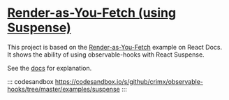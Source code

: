 # [Render-as-You-Fetch (using Suspense)](https://github.com/crimx/observable-hooks/tree/master/examples/suspense)

This project is based on the [Render-as-You-Fetch](https://reactjs.org/docs/concurrent-mode-suspense.html#approach-3-render-as-you-fetch-using-suspense) example on React Docs. It shows the ability of using observable-hooks with React Suspense.

See the [docs](https://observable-hooks.js.org/guide/render-as-you-fetch-suspense.html) for explanation.

::: codesandbox https://codesandbox.io/s/github/crimx/observable-hooks/tree/master/examples/suspense
:::
